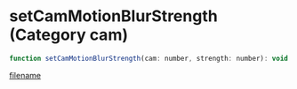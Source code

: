 # setCamMotionBlurStrength (Category cam)

```js
function setCamMotionBlurStrength(cam: number, strength: number): void
```

[filename](setCamMotionBlurStrength_m.md ':include')